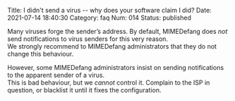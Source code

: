 Title: I didn't send a virus -- why does your software claim I did?
Date: 2021-07-14 18:40:30
Category: faq
Num: 014
Status: published

Many viruses forge the sender’s address. By default, MIMEDefang does *not* send notifications to virus senders for this very reason.  
We strongly recommend to MIMEDefang administrators that they do not change this behaviour.

However, some MIMEDefang administrators insist on sending notifications to the apparent sender of a virus.  
This is bad behaviour, but we *cannot* control it. Complain to the ISP in question, or blacklist it until it fixes the configuration.
